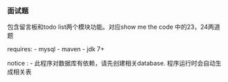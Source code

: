 ### 面试题
包含留言板和todo list两个模块功能。对应show me the code 中的23，24两道题

requires:
    - mysql
    - maven
    - jdk 7+


notice :
    - 此程序对数据库有依赖，请先创建相关database. 程序运行时会自动生成相关表
